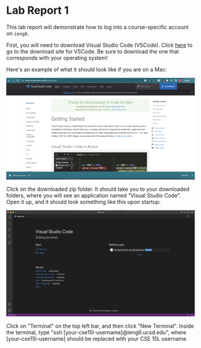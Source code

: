 # Lab Report 1

This lab report will demonstrate how to log into a course-specific account on `ieng6`.  

First, you will need to download Visual Studio Code (VSCode). Click [here](https://code.visualstudio.com/download) to go to the download site for VSCode. Be sure to download the one that corresponds with your operating system!

Here's an example of what it should look like if you are on a Mac:  

![Image](step1.png)

Click on the downloaded zip folder. It should take you to your downloaded folders, where you will see an application named "Visual Studio Code". Open it up, and it should look something like this upon startup:  

![Image](step2.png)

Click on "Terminal" on the top left bar, and then click "New Terminal". Inside the terminal, type "ssh [your-cse15l-username]@ieng6.ucsd.edu", where [your-cse15l-username] should be replaced with your CSE 15L username. 
